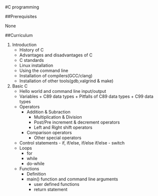 #C programming

##Prerequisites

None

##Curriculum

1. Introduction
	- History of C
	- Advantages and disadvantages of C
	- C standards
	- Linux installation
	- Using the command line
  	- Installation of compilers(GCC/clang)
  	- Installation of other tools(gdb,valgrind & make)
2. Basic C
	- Hello world and command line input/output
  	- Variables
    		+ C89 data types
    		+ Pitfalls of C89 data types
    		+ C99 data types
  	- Operators
	 	- Addition & Subraction
    		- Multiplication & Division
    		- Post/Pre increment & decrement operators
    		- Left and Right shift operators
		- Comparison operators
    		- Other special operators
	- Control statements
    		- if, if/else, if/else if/else
    		- switch
  	- Loops
  		- for
  		- while
  		- do-while
  	- Functions
  		- Definition
  		- main() function and command line arguments
    		- user defined functions
    		- return statement
